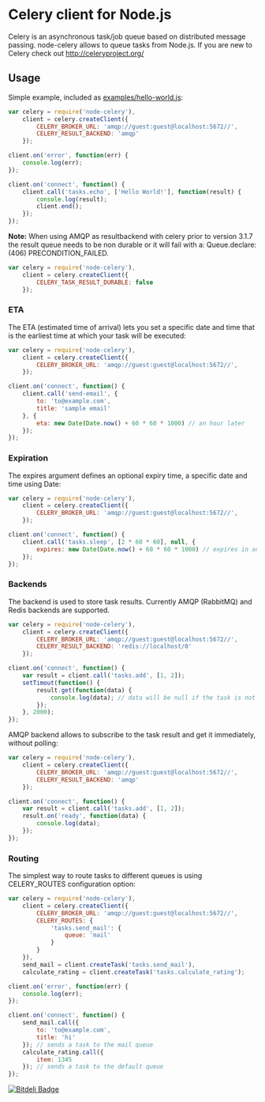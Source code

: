 # Celery client for Node.js

Celery is an asynchronous task/job queue based on distributed
message passing. node-celery allows to queue tasks from Node.js.
If you are new to Celery check out http://celeryproject.org/

## Usage

Simple example, included as [examples/hello-world.js](https://github.com/mher/node-celery/blob/master/examples/hello-world.js):

```javascript
var celery = require('node-celery'),
	client = celery.createClient({
		CELERY_BROKER_URL: 'amqp://guest:guest@localhost:5672//',
		CELERY_RESULT_BACKEND: 'amqp'
	});

client.on('error', function(err) {
	console.log(err);
});

client.on('connect', function() {
	client.call('tasks.echo', ['Hello World!'], function(result) {
		console.log(result);
		client.end();
	});
});
```

**Note:** When using AMQP as resultbackend with celery prior to version
3.1.7 the result queue needs to be non durable or it will fail with a:
Queue.declare: (406) PRECONDITION_FAILED.

```javascript
var celery = require('node-celery'),
	client = celery.createClient({
		CELERY_TASK_RESULT_DURABLE: false
	});
```

### ETA

The ETA (estimated time of arrival) lets you set a specific date and time that is the earliest time at which your task will be executed:

```javascript
var celery = require('node-celery'),
	client = celery.createClient({
		CELERY_BROKER_URL: 'amqp://guest:guest@localhost:5672//',
	});

client.on('connect', function() {
	client.call('send-email', {
		to: 'to@example.com',
		title: 'sample email'
	}, {
		eta: new Date(Date.now() + 60 * 60 * 1000) // an hour later
	});
});
```

### Expiration

The expires argument defines an optional expiry time, a specific date and time using Date:

```javascript
var celery = require('node-celery'),
	client = celery.createClient({
		CELERY_BROKER_URL: 'amqp://guest:guest@localhost:5672//',
	});

client.on('connect', function() {
	client.call('tasks.sleep', [2 * 60 * 60], null, {
		expires: new Date(Date.now() + 60 * 60 * 1000) // expires in an hour
	});
});
```

### Backends

The backend is used to store task results. Currently AMQP (RabbitMQ) and Redis backends are supported.

```javascript
var celery = require('node-celery'),
	client = celery.createClient({
		CELERY_BROKER_URL: 'amqp://guest:guest@localhost:5672//',
		CELERY_RESULT_BACKEND: 'redis://localhost/0'
	});

client.on('connect', function() {
	var result = client.call('tasks.add', [1, 2]);
	setTimout(function() {
		result.get(function(data) {
			console.log(data); // data will be null if the task is not finished
		});
	}, 2000);
});
```

AMQP backend allows to subscribe to the task result and get it immediately, without polling:

```javascript
var celery = require('node-celery'),
	client = celery.createClient({
		CELERY_BROKER_URL: 'amqp://guest:guest@localhost:5672//',
		CELERY_RESULT_BACKEND: 'amqp'
	});

client.on('connect', function() {
	var result = client.call('tasks.add', [1, 2]);
	result.on('ready', function(data) {
		console.log(data);
	});
});
```

### Routing

The simplest way to route tasks to different queues is using CELERY_ROUTES configuration option:

```javascript
var celery = require('node-celery'),
	client = celery.createClient({
		CELERY_BROKER_URL: 'amqp://guest:guest@localhost:5672//',
		CELERY_ROUTES: {
			'tasks.send_mail': {
				queue: 'mail'
			}
		}
	}),
	send_mail = client.createTask('tasks.send_mail'),
	calculate_rating = client.createTask('tasks.calculate_rating');

client.on('error', function(err) {
	console.log(err);
});

client.on('connect', function() {
	send_mail.call({
		to: 'to@example.com',
		title: 'hi'
	}); // sends a task to the mail queue
	calculate_rating.call({
		item: 1345
	}); // sends a task to the default queue
});
```


[![Bitdeli Badge](https://d2weczhvl823v0.cloudfront.net/mher/node-celery/trend.png)](https://bitdeli.com/free "Bitdeli Badge")

